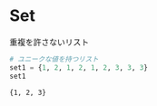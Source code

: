# Set

重複を許さないリスト


```python
# ユニークな値を持つリスト
set1 = {1, 2, 1, 2, 1, 2, 3, 3, 3}
set1
```




    {1, 2, 3}




```python

```
